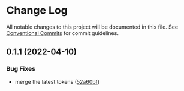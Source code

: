 # Change Log

All notable changes to this project will be documented in this file.
See [Conventional Commits](https://conventionalcommits.org) for commit guidelines.

## 0.1.1 (2022-04-10)


### Bug Fixes

* merge the latest tokens ([52a60bf](https://github.com/codsen/codsen/commit/52a60bf62acd44dfff8c2a01d5a26f831255b441))
